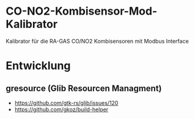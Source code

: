 # CO-NO2-Kombisensor-Mod-Kalibrator
Kalibrator für die RA-GAS CO/NO2 Kombisensoren mit Modbus Interface


# Entwicklung
## gresource (Glib Resourcen Managment)

* https://github.com/gtk-rs/glib/issues/120
* https://github.com/gkoz/build-helper
